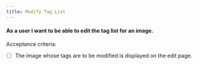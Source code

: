 ```yaml
---
title: Modify Tag List
---
```


#### As a user I want to be able to edit the tag list for an image.

Acceptance criteria:
- [ ] The image whose tags are to be modified is displayed on the edit page.
